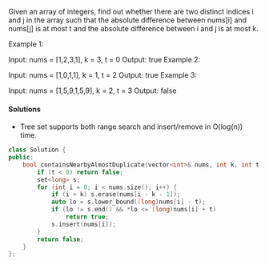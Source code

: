 Given an array of integers, find out whether there are two distinct indices i and j in the array such that the absolute difference between nums[i] and nums[j] is at most t and the absolute difference between i and j is at most k.

Example 1:

Input: nums = [1,2,3,1], k = 3, t = 0
Output: true
Example 2:

Input: nums = [1,0,1,1], k = 1, t = 2
Output: true
Example 3:

Input: nums = [1,5,9,1,5,9], k = 2, t = 3
Output: false

#### Solutions

- Tree set supports both range search and insert/remove in O(log(n)) time.

```cpp
class Solution {
public:
    bool containsNearbyAlmostDuplicate(vector<int>& nums, int k, int t) {
        if (t < 0) return false;
        set<long> s;
        for (int i = 0; i < nums.size(); i++) {
            if (i > k) s.erase(nums[i - k - 1]);
            auto lo = s.lower_bound((long)nums[i] - t);
            if (lo != s.end() && *lo <= (long)nums[i] + t)
                return true;
            s.insert(nums[i]);
        }
        return false;
    }
};
```